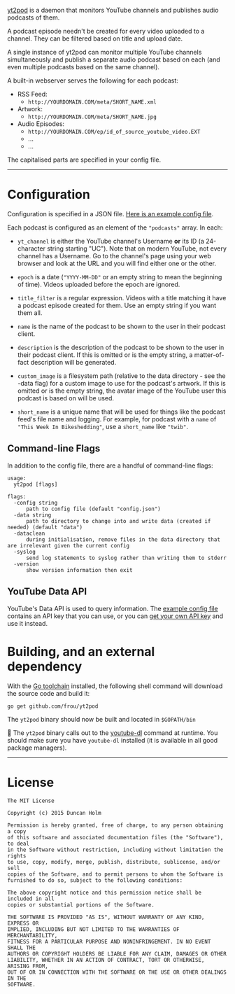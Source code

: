 [yt2pod] is a daemon that monitors YouTube channels and publishes audio
podcasts of them.

A podcast episode needn't be created for every video uploaded to a channel.
They can be filtered based on title and upload date.

A single instance of yt2pod can monitor multiple YouTube channels
simultaneously and publish a separate audio podcast based on each (and even
multiple podcasts based on the same channel).

A built-in webserver serves the following for each podcast:

* RSS Feed:
  * `http://YOURDOMAIN.COM/meta/SHORT_NAME.xml`
* Artwork:
  * `http://YOURDOMAIN.COM/meta/SHORT_NAME.jpg`
* Audio Episodes:
  * `http://YOURDOMAIN.COM/ep/id_of_source_youtube_video.EXT`
  * ...
  * ...

The capitalised parts are specified in your config file.

---

# Configuration

Configuration is specified in a JSON file. [Here is an example config file][egcfg].

Each podcast is configured as an element of the `"podcasts"` array. In each:

* `yt_channel` is either the YouTube channel's Username **or** its ID (a
24-character string starting "UC"). Note that on modern YouTube, not every
channel has a Username. Go to the channel's page using your web browser and
look at the URL and you will find either one or the other.

* `epoch` is a date (`"YYYY-MM-DD"` or an empty string to mean the beginning of
time). Videos uploaded before the epoch are ignored.

* `title_filter` is a regular expression. Videos with a title matching it have
a podcast episode created for them. Use an empty string if you want them all.

* `name` is the name of the podcast to be shown to the user in their podcast
client.

* `description` is the description of the podcast to be shown to the user in
their podcast client. If this is omitted or is the empty string, a
matter-of-fact description will be generated.

* `custom_image` is a filesystem path (relative to the data directory - see the
-data flag) for a custom image to use for the podcast's artwork. If this is
omitted or is the empty string, the avatar image of the YouTube user this
podcast is based on will be used.

* `short_name` is a unique name that will be used for things like the podcast
feed's file name and logging. For example, for podcast with a `name` of `"This
Week In Bikeshedding"`, use a `short_name` like `"twib"`.

## Command-line Flags

In addition to the config file, there are a handful of command-line flags:

```text
usage:
  yt2pod [flags]

flags:
  -config string
      path to config file (default "config.json")
  -data string
      path to directory to change into and write data (created if needed) (default "data")
  -dataclean
      during initialisation, remove files in the data directory that are irrelevant given the current config
  -syslog
      send log statements to syslog rather than writing them to stderr
  -version
      show version information then exit
```

## YouTube Data API

YouTube's Data API is used to query information. The [example config
file][egcfg] contains an API key that you can use, or you can [get your own API key][apikey] and use it instead.

# Building, and an external dependency

With the [Go toolchain](https://golang.org/dl/) installed, the following shell command will download the source code and build it:

`go get github.com/frou/yt2pod`

The `yt2pod` binary should now be built and located in `$GOPATH/bin`

🚨 The `yt2pod` binary calls out to the [youtube-dl][ytdl] command at runtime. You should make sure you have `youtube-dl` installed (it is available in all good package managers).

---

# License

```text
The MIT License

Copyright (c) 2015 Duncan Holm

Permission is hereby granted, free of charge, to any person obtaining a copy
of this software and associated documentation files (the "Software"), to deal
in the Software without restriction, including without limitation the rights
to use, copy, modify, merge, publish, distribute, sublicense, and/or sell
copies of the Software, and to permit persons to whom the Software is
furnished to do so, subject to the following conditions:

The above copyright notice and this permission notice shall be included in all
copies or substantial portions of the Software.

THE SOFTWARE IS PROVIDED "AS IS", WITHOUT WARRANTY OF ANY KIND, EXPRESS OR
IMPLIED, INCLUDING BUT NOT LIMITED TO THE WARRANTIES OF MERCHANTABILITY,
FITNESS FOR A PARTICULAR PURPOSE AND NONINFRINGEMENT. IN NO EVENT SHALL THE
AUTHORS OR COPYRIGHT HOLDERS BE LIABLE FOR ANY CLAIM, DAMAGES OR OTHER
LIABILITY, WHETHER IN AN ACTION OF CONTRACT, TORT OR OTHERWISE, ARISING FROM,
OUT OF OR IN CONNECTION WITH THE SOFTWARE OR THE USE OR OTHER DEALINGS IN THE
SOFTWARE.
```


[yt2pod]: https://github.com/frou/yt2pod
[egcfg]: https://github.com/frou/yt2pod/blob/master/example_config.json
[ytdl]: https://rg3.github.io/youtube-dl/
[apikey]: https://developers.google.com/youtube/registering_an_application
